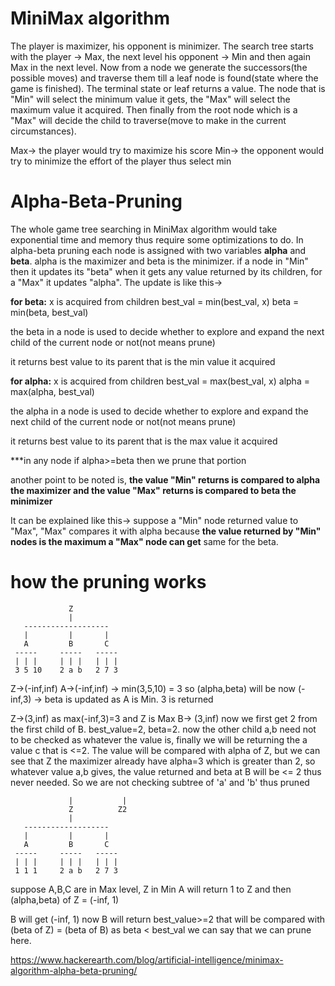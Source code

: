 # MiniMax algorithm
The player is maximizer, his opponent is minimizer. The search tree starts with the player -> Max, the next level his opponent -> Min and then again Max in the next level.
Now from a node we generate the successors(the possible moves) and traverse them till a leaf node is found(state where the game is finished). The terminal state or leaf returns a value. The node that is "Min" will select the minimum value it gets, the "Max" will select the maximum value it acquired. Then finally from the root node which is a "Max" will decide the child to traverse(move to make in the current circumstances).

Max-> the player would try to maximize his score
Min-> the opponent would try to minimize the effort of the player thus select min

# Alpha-Beta-Pruning
The whole game tree searching in MiniMax algorithm would take exponential time and memory thus require some optimizations to do. In alpha-beta pruning each node is assigned with two variables <b>alpha</b> and <b>beta</b>. alpha is the maximizer and beta is the minimizer. if a node in "Min" then it updates its "beta" when it gets any value returned by its children, for a "Max" it updates "alpha". The update is like this->

<b>for beta:</b>
x is acquired from children
best_val = min(best_val, x)
beta = min(beta, best_val)

the beta in a node is used to decide whether to explore and expand the next child of the current node or not(not means prune)

it returns best value to its parent that is the min value it acquired

<b>for alpha:</b>
x is acquired from children
best_val = max(best_val, x)
alpha = max(alpha, best_val)

the alpha in a node is used to decide whether to explore and expand the next child of the current node or not(not means prune)

it returns best value to its parent that is the max value it acquired

***in any node if alpha>=beta then we prune that portion

another point to be noted is, <b>the value "Min" returns is compared to alpha the maximizer and the value "Max" returns is compared to beta the minimizer</b>

It can be explained like this-> suppose a "Min" node returned value to "Max", "Max" compares it with alpha because <b>the value returned by "Min" nodes is the maximum a "Max" node can get</b>
same for the beta.

# how the pruning works
                 Z
                 |
       -------------------  
       |         |       |
       A         B       C
     -----     -----   -----
     | | |     | | |   | | |
     3 5 10    2 a b   2 7 3

Z->(-inf,inf)
A->(-inf,inf) -> min(3,5,10) = 3 so (alpha,beta) will be now (-inf,3) -> beta is updated as A is Min. 3 is returned

Z->(3,inf) as max(-inf,3)=3 and Z is Max
B-> (3,inf)
now we first get 2 from the first child of B. best_value=2, beta=2. now the other child a,b need not to be checked as whatever the value is, finally we will be returning the a value c that is <=2. The value will be compared with alpha of Z, but we can see that Z the maximizer already have alpha=3 which is greater than 2, so whatever value a,b gives, the value returned and beta at B will be <= 2 thus never needed. So we are not checking subtree of 'a' and 'b' thus pruned
				
				 |           |
 				 Z   		Z2
                 |
       -------------------  
       |         |       |
       A         B       C
     -----     -----   -----
     | | |     | | |   | | |
     1 1 1     2 a b   2 7 3

suppose A,B,C are in Max level, Z in Min
A will return 1 to Z and then (alpha,beta) of Z = (-inf, 1)

B will get (-inf, 1)
now B will return best_value>=2 that will be compared with (beta of Z) = (beta of B)
as beta < best_val we can say that we can prune here. 

https://www.hackerearth.com/blog/artificial-intelligence/minimax-algorithm-alpha-beta-pruning/
